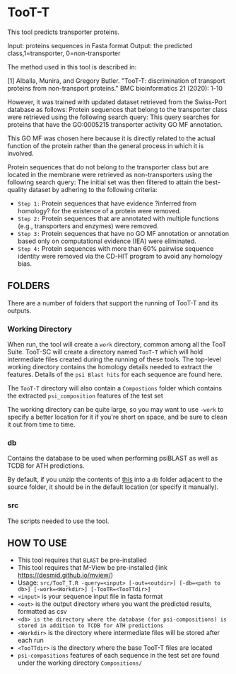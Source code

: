 # TooT-T
This tool predicts transporter proteins.
 
Input: proteins sequences in Fasta format
Output: the predicted class,1=transporter, 0=non-transporter

The method used in this tool is described in:

<a id="1">[1]</a> 
Alballa, Munira, and Gregory Butler. "TooT-T: discrimination of transport proteins from non-transport proteins." BMC bioinformatics 21 (2020): 1-10

However, it was trained with updated dataset retrieved from the Swiss-Port database as follows:
Protein sequences that belong to the transporter class were retrieved using the following search query:
This query searches for proteins that have the GO:0005215 transporter activity GO MF annotation. 

This GO MF was chosen here because it is directly related to the actual function of the protein rather than the general process in which it is involved.

Protein sequences that do not belong to the transporter class but are located in the
membrane were retrieved as non-transporters using the following search query:
The initial set was then filtered to attain the best-quality dataset by adhering to the following criteria:

- `Step 1:` Protein sequences that have evidence ?inferred from homology? for the existence of a protein were removed.
- `Step 2:` Protein sequences that are annotated with multiple functions (e.g., transporters and enzymes) were removed.
- `Step 3:` Protein sequences that have no GO MF annotation or annotation based only on computational evidence (IEA) were eliminated.
- `Step 4:` Protein sequences with more than 60\% pairwise sequence identity were removed via the CD-HIT  program to avoid any homology bias.


## FOLDERS
There are a number of folders that support the running of TooT-T and its outputs.

### Working Directory
When run, the tool will create a `work` directory, common among all the TooT Suite. TooT-SC will create a directory named `TooT-T` which will hold intermediate files created during the running of these tools.
The top-level working directory contains the homology details needed to extract the features. Details of the `psi Blast hits` for each sequence are found here.

The `TooT-T` directory will also contain a `Compostions` folder which contains the extracted `psi_composition` features of the test set

The working directory can be quite large, so you may want to use `-work` to specify a better location for it if you're short on space, and be sure to clean it out from time to time.

### db
Contains the database to be used when performing psiBLAST as well as TCDB for ATH predictions.

By default, if you unzip the contents of [this](https://tootsuite.encs.concordia.ca/databases/TooT-T-db.tar.gz) into a `db` folder adjacent to the source folder, it should be in the default location (or specify it manually).


### src
The scripts needed to use the tool.

## HOW TO USE
 - This tool requires that `BLAST` be pre-installed
 - This tool requires that M-View be pre-installed (link https://desmid.github.io/mview/)
 - Usage: `src/TooT_T.R -query=<input> [-out=<outdir>] [-db=<path to db>] [-work=<Workdir>] [-TooTR=<TooTTdir>]`
  - `<input>` is your sequence input file in fasta format
  - `<out>` is the output directory where you want the predicted 	results, formatted as csv
  - `<db> is the directory where the database (for psi-compositions) is stored in addition to TCDB for ATH predictions`
  - `<Workdir>` is the directory where intermediate files will be stored after each run
  - `<TooTTdir>` is the directory where the base TooT-T files are located
 - `psi-compositions` features of each sequence in the test set are found under the working directory `Compositions/`

